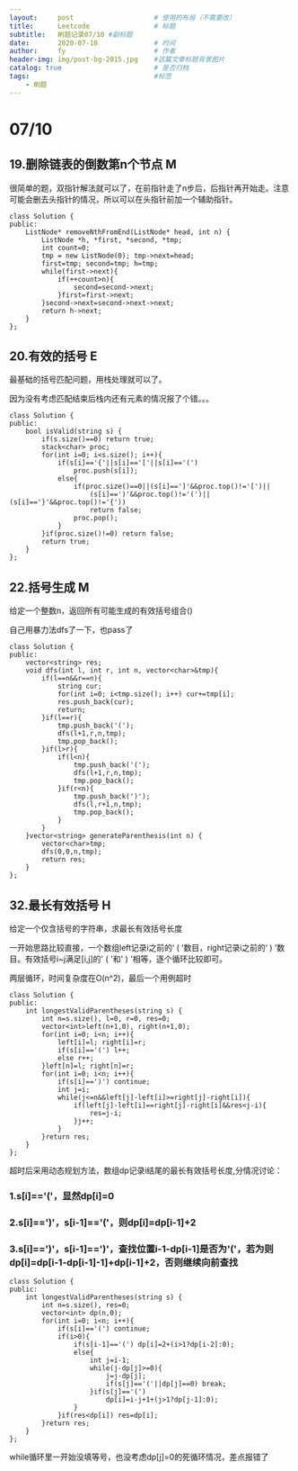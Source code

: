 ```yaml
---
layout:     post   				    # 使用的布局（不需要改）
title:      Leetcode 				# 标题 
subtitle:   刷题记录07/10 #副标题
date:       2020-07-10 				# 时间
author:     fy 						# 作者
header-img: img/post-bg-2015.jpg 	#这篇文章标题背景图片
catalog: true 						# 是否归档
tags:								#标签
    - 刷题
---
```


# 07/10
## 19.删除链表的倒数第n个节点 M
很简单的题，双指针解法就可以了，在前指针走了n步后，后指针再开始走。注意可能会删去头指针的情况，所以可以在头指针前加一个辅助指针。

```
class Solution {
public:
    ListNode* removeNthFromEnd(ListNode* head, int n) {
        ListNode *h, *first, *second, *tmp;
        int count=0;
        tmp = new ListNode(0); tmp->next=head;
        first=tmp; second=tmp; h=tmp;
        while(first->next){
            if(++count>n){
                second=second->next;
            }first=first->next;
        }second->next=second->next->next;
        return h->next;
    }
};
```
## 20.有效的括号 E
最基础的括号匹配问题，用栈处理就可以了。

因为没有考虑匹配结束后栈内还有元素的情况报了个错。。。
```
class Solution {
public:
    bool isValid(string s) {
        if(s.size()==0) return true;
        stack<char> proc;
        for(int i=0; i<s.size(); i++){
            if(s[i]=='{'||s[i]=='['||s[i]=='(')
                proc.push(s[i]);
            else{
                if(proc.size()==0||(s[i]==']'&&proc.top()!='[')||
                    (s[i]==')'&&proc.top()!='(')||(s[i]=='}'&&proc.top()!='{')) 
                    return false;
                proc.pop();
            }
        }if(proc.size()!=0) return false;
        return true;
    }
};
```
## 22.括号生成 M
给定一个整数n，返回所有可能生成的有效括号组合()

自己用暴力法dfs了一下，也pass了
```
class Solution {
public:
    vector<string> res;
    void dfs(int l, int r, int n, vector<char>&tmp){
        if(l==n&&r==n){
            string cur;
            for(int i=0; i<tmp.size(); i++) cur+=tmp[i];
            res.push_back(cur);
            return;
        }if(l==r){
            tmp.push_back('(');
            dfs(l+1,r,n,tmp);
            tmp.pop_back();
        }if(l>r){
            if(l<n){
                tmp.push_back('(');
                dfs(l+1,r,n,tmp);
                tmp.pop_back();
            }if(r<n){
                tmp.push_back(')');
                dfs(l,r+1,n,tmp);
                tmp.pop_back();
            }
        }
    }vector<string> generateParenthesis(int n) {
        vector<char>tmp;
        dfs(0,0,n,tmp);
        return res;
    }
};
```
## 32.最长有效括号 H
给定一个仅含括号的字符串，求最长有效括号长度

一开始思路比较直接，一个数组left记录i之前的‘ ( ’数目，right记录i之前的‘ ) ’数目。有效括号i~j满足[i,j]的' ( '和' ) '相等，逐个循环比较即可。

两层循环，时间复杂度在O(n^2)，最后一个用例超时
```
class Solution {
public:
    int longestValidParentheses(string s) {
        int n=s.size(), l=0, r=0, res=0;
        vector<int>left(n+1,0), right(n+1,0);
        for(int i=0; i<n; i++){
            left[i]=l; right[i]=r;
            if(s[i]=='(') l++;
            else r++;
        }left[n]=l; right[n]=r;
        for(int i=0; i<n; i++){
            if(s[i]==')') continue;
            int j=i;
            while(j<=n&&left[j]-left[i]>=right[j]-right[i]){
                if(left[j]-left[i]==right[j]-right[i]&&res<j-i){
                    res=j-i;
                }j++;
            }
        }return res;
    }
};
```

超时后采用动态规划方法，数组dp记录i结尾的最长有效括号长度,分情况讨论：
### 1.s[i]=='('，显然dp[i]=0
### 2.s[i]==')'，s[i-1]=='('，则dp[i]=dp[i-1]+2
### 3.s[i]==')'，s[i-1]==')'，查找位置i-1-dp[i-1]是否为'('，若为则dp[i]=dp[i-1-dp[i-1]-1]+dp[i-1]+2，否则继续向前查找
```
class Solution {
public:
    int longestValidParentheses(string s) {
        int n=s.size(), res=0;
        vector<int> dp(n,0);
        for(int i=0; i<n; i++){
            if(s[i]=='(') continue;
            if(i>0){
                if(s[i-1]=='(') dp[i]=2+(i>1?dp[i-2]:0);
                else{
                    int j=i-1;
                    while(j-dp[j]>=0){
                        j=j-dp[j];
                        if(s[j]=='('||dp[j]==0) break;
                    }if(s[j]=='(')
                        dp[i]=i-j+1+(j>1?dp[j-1]:0);
                }
            }if(res<dp[i]) res=dp[i];
        }return res;
    }
};
```
while循环里一开始没填等号，也没考虑dp[j]=0的死循环情况，差点报错了